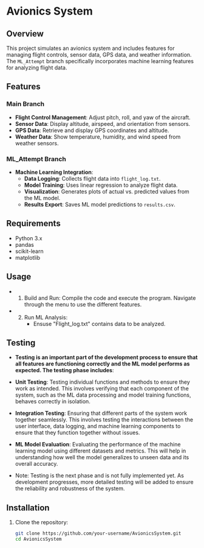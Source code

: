 # Avionics System

## Overview

This project simulates an avionics system and includes features for managing flight controls, sensor data, GPS data, and weather information. The `ML_Attempt` branch specifically incorporates machine learning features for analyzing flight data.

## Features

### Main Branch
- **Flight Control Management**: Adjust pitch, roll, and yaw of the aircraft.
- **Sensor Data**: Display altitude, airspeed, and orientation from sensors.
- **GPS Data**: Retrieve and display GPS coordinates and altitude.
- **Weather Data**: Show temperature, humidity, and wind speed from weather sensors.

### ML_Attempt Branch
- **Machine Learning Integration**:
  - **Data Logging**: Collects flight data into `flight_log.txt`.
  - **Model Training**: Uses linear regression to analyze flight data.
  - **Visualization**: Generates plots of actual vs. predicted values from the ML model.
  - **Results Export**: Saves ML model predictions to `results.csv`.

## Requirements

- Python 3.x
- pandas
- scikit-learn
- matplotlib

## Usage
   - 1. Build and Run: Compile the code and execute the program. Navigate through the menu to use the different features.
   - 2. Run ML Analysis:
        - Ensuse "Flight_log.txt" contains data to be analyzed.
## Testing
- **Testing is an important part of the development process to ensure that all features are functioning correctly and the ML model performs as expected. The testing phase includes**:

- **Unit Testing**: Testing individual functions and methods to ensure they work as intended. This involves verifying that each component of the system, such as the ML data processing and model training functions, behaves correctly in isolation.
- **Integration Testing**: Ensuring that different parts of the system work together seamlessly. This involves testing the interactions between the user interface, data logging, and machine learning components to ensure that they function together without issues.
- **ML Model Evaluation**: Evaluating the performance of the machine learning model using different datasets and metrics. This will help in understanding how well the model generalizes to unseen data and its overall accuracy.

- Note: Testing is the next phase and is not fully implemented yet. As development progresses, more detailed testing will be added to ensure the reliability and robustness of the system.
## Installation

1. Clone the repository:

   ```sh
   git clone https://github.com/your-username/AvionicsSystem.git
   cd AvionicsSystem
